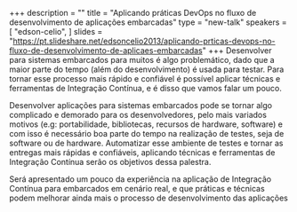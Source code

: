 +++
description = ""
title = "Aplicando práticas DevOps no fluxo de desenvolvimento de aplicações embarcadas"
type = "new-talk"
speakers = [
        "edson-celio",
]
slides = "https://pt.slideshare.net/edsoncelio2013/aplicando-prticas-devops-no-fluxo-de-desenvolvimento-de-aplicaes-embarcadas"
+++
Desenvolver para sistemas embarcados para muitos é algo problemático, dado que a maior parte do tempo (além do desenvolvimento) é usada para testar. Para tornar esse processo mais rápido e confiável é possível aplicar técnicas e ferramentas de Integração Contínua, e é disso que vamos falar um pouco.

Desenvolver aplicações para sistemas embarcados pode se tornar algo complicado e demorado para os desenvolvedores, pelo mais variados motivos (e.g: portabilidade, bibliotecas, recursos de hardware, software) e com isso é necessário boa parte do tempo na realização de testes, seja de software ou de hardware. Automatizar esse ambiente de testes e tornar as entregas mais rápidas e confiáveis, aplicando técnicas e ferramentas de Integração Contínua serão os objetivos dessa palestra.

Será apresentado um pouco da experiência na aplicação de Integração Contínua para embarcados em cenário real, e que práticas e técnicas podem melhorar ainda mais o processo de desenvolvimento das aplicações